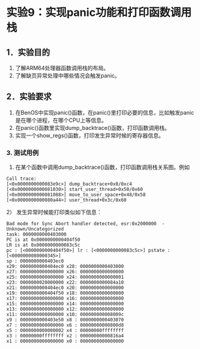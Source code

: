 # 实验9：实现panic功能和打印函数调用栈
## 1．实验目的
1)	了解ARM64处理器函数调用栈的布局。
2)	了解缺页异常处理中哪些情况会触发panic。

## 2．实验要求
1)	在BenOS中实现panic()函数，在panic()里打印必要的信息，比如触发panic是在哪个进程，在哪个CPU上等信息。
2)	在panic()函数里实现dump_backtrace()函数，打印函数调用栈。
3)  实现一个show_regs()函数，打印发生异常时候的寄存器信息。

### 3. 测试用例
1) 在某个函数中调用dump_backtrace()函数，打印函数调用栈关系图。例如
```
Call trace:
[<0x0000000000083e9c>] dump_backtrace+0x0/0xc4
[<0x0000000000081030>] start_user_thread+0x50/0x60
[<0x0000000000081088>] move_to_user_space+0x48/0x58
[<0x0000000000080a44>] user_thread+0x3c/0x60
```
2） 发生异常时候能打印类似如下信息：
```
Bad mode for Sync Abort handler detected, esr:0x2000000  - Unknown/Uncategorized
task: 0000000000403000
PC is at 0x0000000000404f50
LR is at 0x0000000000083c5c
pc : [<0000000000404f50>] lr : [<0000000000083c5c>] pstate : [<0000000080000345>]
sp : 0000000000403ec0
x29: 0000000000404ec0 x28: 0000000000403000 
x27: 0000000000000000 x26: 0000000000000000 
x25: 0000000000000000 x24: 0000000000000001 
x23: 0000000020000000 x22: 0000000000084a10 
x21: 0000000000404ec0 x20: 0000000000000000 
x19: 0000000000404f50 x18: 0000000000000000 
x17: 0000000000000000 x16: 0000000000000000 
x15: 0000000000000000 x14: 0000000000000000 
x13: 0000000000000000 x12: 0000000000000000 
x11: 0000000000000000 x10: 000000000008009c 
x9 : 0000000000403e50 x8 : 0000000000403070 
x7 : 0000000000000000 x6 : 00000000000800d8 
x5 : 0000000000000002 x4 : 00000000ffffffff 
x3 : 00000000ffffffff x2 : 00000000000816a4 
x1 : 0000000000000000 x0 : 0000000000000000 
```
